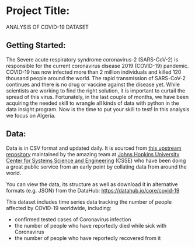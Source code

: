 
# Project Title:
ANALYSIS OF COVID-19 DATASET 
## Getting Started:
The Severe acute respiratory syndrome coronavirus-2 (SARS-CoV-2) is responsible for the current coronavirus disease 2019 (COVID-19) pandemic. COVID-19 has now infected more than 2 million individuals and killed 120 thousand people around the world. The rapid transmission of SARS-CoV-2 continues and there is no drug or vaccine against the disease yet. While scientists are working to find the right solution, it is important to curtail the spread of this virus. Fortunately, in the last couple of months, we have been acquiring the needed skill to wrangle all kinds of data with python in the data insight program. Now is the time to put your skill to test!
In this analysis we focus on Algeria.
## Data:
Data is in CSV format and updated daily. It is sourced from [this upstream repository](https://github.com/CSSEGISandData/COVID-19) maintained by the amazing team at [Johns Hopkins University Center for Systems Science and Engineering](https://systems.jhu.edu/) (CSSE) who have been doing a great public service from an early point by collating data from around the world.

You can view the data, its structure as well as download it in alternative formats (e.g. JSON) from the DataHub:
https://datahub.io/core/covid-19

[dp]: https://frictionlessdata.io/data-package/

This dataset includes time series data tracking the number of people affected by COVID-19 worldwide, including:
* confirmed tested cases of Coronavirus infection
* the number of people who have reportedly died while sick with Coronavirus
* the number of people who have reportedly recovered from it
